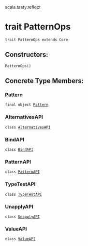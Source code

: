 scala.tasty.reflect
# trait PatternOps

<pre><code class="language-scala" >trait PatternOps extends Core</pre></code>
## Constructors:
<pre><code class="language-scala" >PatternOps()</pre></code>

## Concrete Type Members:
### Pattern
<pre><code class="language-scala" >final object <a href="./PatternOps/Pattern$.md">Pattern</a></pre></code>
### AlternativesAPI
<pre><code class="language-scala" >class <a href="./PatternOps/AlternativesAPI.md">AlternativesAPI</a></pre></code>
### BindAPI
<pre><code class="language-scala" >class <a href="./PatternOps/BindAPI.md">BindAPI</a></pre></code>
### PatternAPI
<pre><code class="language-scala" >class <a href="./PatternOps/PatternAPI.md">PatternAPI</a></pre></code>
### TypeTestAPI
<pre><code class="language-scala" >class <a href="./PatternOps/TypeTestAPI.md">TypeTestAPI</a></pre></code>
### UnapplyAPI
<pre><code class="language-scala" >class <a href="./PatternOps/UnapplyAPI.md">UnapplyAPI</a></pre></code>
### ValueAPI
<pre><code class="language-scala" >class <a href="./PatternOps/ValueAPI.md">ValueAPI</a></pre></code>

